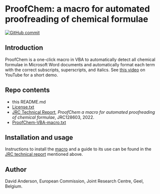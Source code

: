 
# ProofChem: a macro for automated proofreading of chemical formulae


[![GitHub commit](https://img.shields.io/github/last-commit/ec-jrc/COVID-19)](https://github.com/ec-jrc/COVID-19/commits/master)

## Introduction
ProofChem is a one-click macro in VBA to automatically detect all chemical formulae in Microsoft Word documents and automatically format each term with the correct subscripts, superscripts, and italics. See [this video](https://youtu.be/r5G0IRT8YlU) on YouTube for a short demo.

## Repo contents

- this README.md
- [License.txt](https://github.com/ec-jrc/jrc-proofreading/blob/main/Licence.txt)
- [JRC Technical Report](https://github.com/ec-jrc/jrc-proofreading/blob/main/JRC128603%20ProofChem.pdf), *ProofChem a macro for automated proofreading of chemical formulae*, JRC128603, 2022.
- [ProofChem-VBA-macro.txt](https://github.com/ec-jrc/jrc-proofreading/blob/main/ProofChem-VBA-macro.txt)

## Installation and usage

Instructions to install the [macro](https://github.com/ec-jrc/jrc-proofreading/blob/main/ProofChem-VBA-macro.txt) and a guide to its use can be found in the [JRC technical report](https://github.com/ec-jrc/jrc-proofreading/blob/main/JRC128603%20ProofChem.pdf) mentioned above.

## Author

David Anderson, European Commission, Joint Research Centre, Geel, Belgium.
